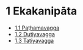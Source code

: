 # 1 Ekakanipāta

* [1.1 Paṭhamavagga](1/1.1.md)
* [1.2 Dutiyavagga](1/1.2.md)
* [1.3 Tatiyavagga](1/1.3.md)
